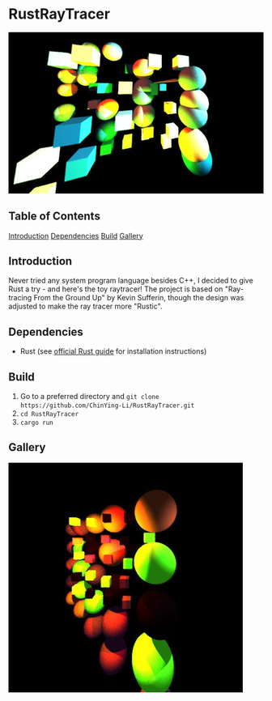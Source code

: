 # RustRayTracer

![Latest rendered: glossy specular materials](https://raw.githubusercontent.com/ChinYing-Li/RustRayTracer/master/gallery/images/glossy_specular.jpg)

## Table of Contents
[Introduction](#introduction)
[Dependencies](#dependencies)
[Build](#build)
[Gallery](#gallery)

## Introduction
Never tried any system program language besides C++, I decided to give Rust a try - and here's the toy raytracer! The project is based on "Ray-tracing From the Ground Up" by Kevin Sufferin, though the design was adjusted to make the ray tracer more "Rustic". 

## Dependencies
- Rust (see [official Rust guide](https://doc.rust-lang.org/cargo/getting-started/installation.html) for installation instructions)

## Build
1. Go to a preferred directory and `git clone https://github.com/ChinYing-Li/RustRayTracer.git`
2. `cd RustRayTracer`
3. `cargo run`

## Gallery
![Matte and Phong](https://github.com/ChinYing-Li/RustRayTracer/blob/master/gallery/images/matte_and_phong.jpg)
